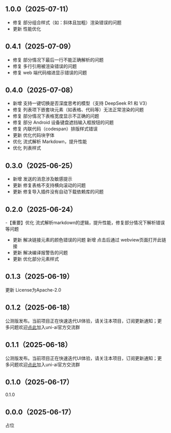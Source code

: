## 1.0.0（2025-07-11）
- 修复 部分组合样式（如：斜体且加粗）渲染错误的问题
- 更新 性能优化
## 0.4.1（2025-07-09）
- 修复 部分情况下最后一行不能正确解析的问题
- 修复 多行引用被渲染错误的问题
- 修复 web 端代码缩进显示错误的问题
## 0.4.0（2025-07-08）
- 新增 支持一键切换是否深度思考的模型（支持 DeepSeek R1 和 V3）
- 修复 列表项下嵌套块元素（如表格、代码等）无法正常渲染的问题
- 修复 部分情况下表格宽度显示不正确的问题
- 修复 部分 Android 设备键盘遮挡输入框按钮的问题
- 修复 内联代码（codespan）排版样式错误
- 更新 优化代码块字体
- 优化 流式解析 Markdown，提升性能
- 优化 列表样式
## 0.3.0（2025-06-25）
- 新增 发送的消息涉及敏感提示
- 更新 修复表格不支持横向滚动的问题
- 更新 修复导入插件没有自动下载依赖库的问题
## 0.2.0（2025-06-24）
-【重要】优化 流式解析markdown的逻辑，提升性能，修复部分情况下解析错误等问题
- 更新 解决链接元素的颜色错误的问题 新增 点击后通过 webview页面打开此链接
- 更新 解决编译报警告的问题
- 更新 优化部分元素样式
## 0.1.3（2025-06-19）
更新 License为Apache-2.0
## 0.1.2（2025-06-18）
公测版发布。当前项目正在快速迭代UI体验，请关注本项目，订阅更新通知；更多问题欢迎[点此](https://im.dcloud.net.cn/#/?joinGroup=68511b0b7ae60eb5c891cfbc)加入uni-ai官方交流群
## 0.1.1（2025-06-18）
公测版发布。当前项目正在快速迭代UI体验，请关注本项目，订阅更新通知；更多问题欢迎[点此](https://im.dcloud.net.cn/#/?joinGroup=68511b0b7ae60eb5c891cfbc)加入uni-ai官方交流群
## 0.1.0（2025-06-17）
0.1.0
## 0.0.0（2025-06-17）
占位
